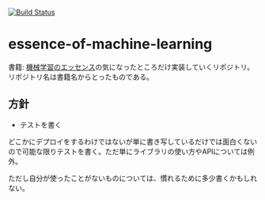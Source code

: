 [![Build Status](https://travis-ci.org/515hikaru/essence-of-machine-learning.svg?branch=master)](https://travis-ci.org/515hikaru/essence-of-machine-learning)

# essence-of-machine-learning

書籍: [機械学習のエッセンス](https://www.sbcr.jp/products/4797393965.html)の気になったところだけ実装していくリポジトリ。リポジトリ名は書籍名からとったものである。

## 方針

* テストを書く

どこかにデプロイをするわけではないが単に書き写しているだけでは面白くないので可能な限りテストを書く。ただ単にライブラリの使い方やAPIについては例外。

ただし自分が使ったことがないものについては、慣れるために多少書くかもしれない。

